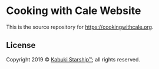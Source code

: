 # Cooking with Cale Website

This is the source repository for <https://cookingwithcale.org>.

## License

Copyright 2019 © [Kabuki Starship™](https://kabukistarship.com); all rights reserved.

